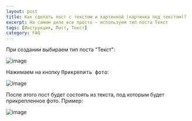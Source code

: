 ```yaml
---
layout: post
title: Как сделать пост с текстом и картинкой (картинка под текстом)?
excerpt: На самом деле все просто — используем тип поста Текст
tags: [Инструкция, Пост, Текст]
category: FAQ
---
```


При создании выбираем тип поста "Текст":

![image](https://user-images.githubusercontent.com/24430718/105411650-b50d2080-5c44-11eb-91ba-056c59621c2f.png)

Нажимаем на кнопку <kbd>Прикрепить фото</kbd>:

![image](https://user-images.githubusercontent.com/24430718/105411774-e0900b00-5c44-11eb-8eb2-eeaf7600cbc2.png)

После этого пост будет состоять из текста, под которым будет прикрепленное фото. Пример: 

![image](https://user-images.githubusercontent.com/24430718/105411912-1208d680-5c45-11eb-815f-af06a07abf13.png)